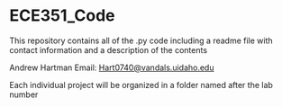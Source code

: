 # ECE351_Code
This repository contains all of the .py code including a readme file with contact information and a description of the contents

Andrew Hartman
Email: Hart0740@vandals.uidaho.edu

Each individual project will be organized in a folder named after the lab number
